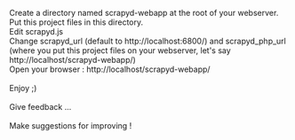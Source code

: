 Create a directory named scrapyd-webapp at the root of your webserver.<br>
Put this project files in this directory.<br>
Edit scrapyd.js<br>
Change scrapyd_url (default to http://localhost:6800/) and scrapyd_php_url (where you put this project files on your webserver, let's say http://localhost/scrapyd-webapp/)<br>
Open your browser : http://localhost/scrapyd-webapp/<br><br>
Enjoy ;)<br><br>
Give feedback ...<br><br>
Make suggestions for improving ! <br>